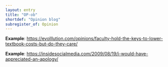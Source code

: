 ```yaml
---
layout: entry
title: "OP-ob"
shortdef: "Opinion blog"
subregister_of: Opinion
---
```


**Example**: <https://evolllution.com/opinions/faculty-hold-the-keys-to-lower-textbook-costs-but-do-they-care/>

**Example**: <https://insidesocialmedia.com/2009/08/19/i-would-have-appreciated-an-apology/>

<!-- details -->

<!-- START GENERATED SCREENSHOT GALLERY -->
<!-- END GENERATED SCREENSHOT GALLERY -->
